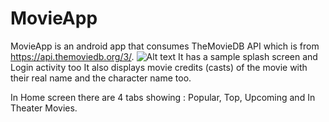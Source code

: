 # MovieApp
MovieApp is an android app that consumes TheMovieDB API which is from https://api.themoviedb.org/3/.
![Alt text](https://pbs.twimg.com/profile_images/789117657714831361/zGfknUu8.jpg "The Movie DataBase")
It has a sample splash screen and Login activity too
It also displays movie credits (casts) of the movie with their real name and the character name too.

In Home screen there are 4 tabs showing : Popular, Top, Upcoming and In Theater Movies.
